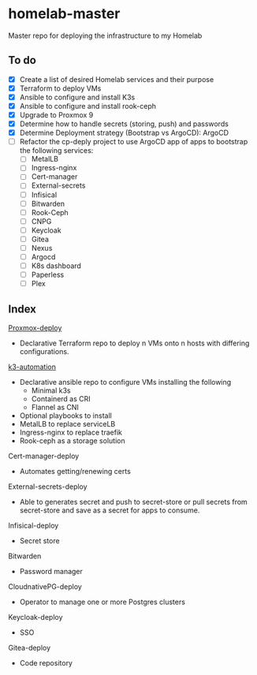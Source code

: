 # homelab-master
Master repo for deploying the infrastructure to my Homelab

## To do
- [x] Create a list of desired Homelab services and their purpose
- [x] Terraform to deploy VMs
- [x] Ansible to configure and install K3s
- [x] Ansible to configure and install rook-ceph
- [x] Upgrade to Proxmox 9
- [x] Determine how to handle secrets (storing, push) and passwords
- [x] Determine Deployment strategy (Bootstrap vs ArgoCD): ArgoCD
- [ ] Refactor the cp-deply project to use ArgoCD app of apps to bootstrap the following services:
  - [ ] MetalLB
  - [ ] Ingress-nginx
  - [ ] Cert-manager
  - [ ] External-secrets
  - [ ] Infisical
  - [ ] Bitwarden
  - [ ] Rook-Ceph
  - [ ] CNPG
  - [ ] Keycloak
  - [ ] Gitea
  - [ ] Nexus
  - [ ] Argocd
  - [ ] K8s dashboard
  - [ ] Paperless
  - [ ] Plex

## Index

[Proxmox-deploy](https://github.com/pukar10/proxmox-deploy)
* Declarative Terraform repo to deploy n VMs onto n hosts with differing configurations.

[k3-automation](https://github.com/pukar10/k3-automation)
* Declarative ansible repo to configure VMs installing the following
  *  Minimal k3s
  *  Containerd as CRI
  *  Flannel as CNI
*  Optional playbooks to install
  *  MetalLB to replace serviceLB
  *  Ingress-nginx to replace traefik
  *  Rook-ceph as a storage solution

Cert-manager-deploy
* Automates getting/renewing certs

External-secrets-deploy
* Able to generates secret and push to secret-store or pull secrets from secret-store and save as a secret for apps to consume.

Infisical-deploy
* Secret store

Bitwarden
* Password manager

CloudnativePG-deploy
* Operator to manage one or more Postgres clusters

Keycloak-deploy
* SSO

Gitea-deploy
* Code repository


